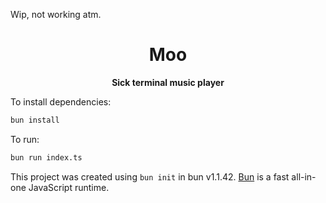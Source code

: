 Wip, not working atm.

<div align="center">

<h1 color="red">Moo</h1>
<b> <span color="red">Sick</span> terminal music player </b>
</br>

</div>




To install dependencies:

```bash
bun install
```

To run:

```bash
bun run index.ts
```

This project was created using `bun init` in bun v1.1.42. [Bun](https://bun.sh) is a fast all-in-one JavaScript runtime.
